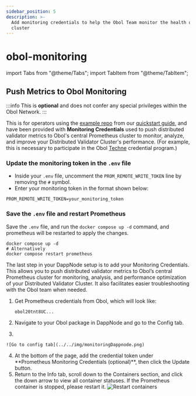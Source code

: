 ```yaml
---
sidebar_position: 5
description: >-
  Add monitoring credentials to help the Obol Team monitor the health of your
  cluster
---
```


# obol-monitoring

import Tabs from "@theme/Tabs"; import TabItem from "@theme/TabItem";

## Push Metrics to Obol Monitoring

:::info This is **optional** and does not confer any special privileges within the Obol Network. :::

This is for operators using the [example repo](https://github.com/ObolNetwork/charon-distributed-validator-node) from our [quickstart guide](quickstart_overview.md), and have been provided with **Monitoring Credentials** used to push distributed validator metrics to Obol's central Prometheus cluster to monitor, analyze, and improve your Distributed Validator Cluster's performance. (For example, this is necessary to participate in the Obol [Techne](https://squadstaking.com/techne) credential program.)

### Update the monitoring token in the `.env` file

* Inside your `.env` file, uncomment the `PROM_REMOTE_WRITE_TOKEN` line by removing the `#` symbol.
* Enter your monitoring token in the format shown below:

```shell
PROM_REMOTE_WRITE_TOKEN=your_monitoring_token
```

### Save the `.env` file and restart Prometheus

Save the `.env` file, and run the `docker compose up -d` command, and prometheus will be restarted to apply the changes.

```shell
docker compose up -d
# Alternatively
docker compose restart prometheus
```

The last step in your DappNode setup is to add your Monitoring Credentials. This allows you to push distributed validator metrics to Obol’s central Prometheus cluster for monitoring, analysis, and performance optimization of your Distributed Validator Cluster. It also facilitates easier troubleshooting with the Obol team when needed.

1.  Get Prometheus credentials from Obol, which will look like:

    ```
    obol20tnt8UC...
    ```
2. Navigate to your Obol package in DappNode and go to the Config tab.
3.

    ![Go to config tab](../../img/monitoringDappnode.png)
4. At the bottom of the page, add the credential token under \*\*Prometheus Monitoring Credentials (optional)\*\*, then click the Update button.
5. Return to the Info tab, scroll down to the Containers section, and click the down arrow to view all container statuses. If the Prometheus container is stopped, please restart it. ![Restart containers](../../img/restart-dappnode-container.png)
